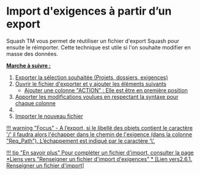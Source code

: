 # Import d'exigences à partir d’un export

Squash TM vous permet de réutiliser un fichier d'export Squash pour ensuite le réimporter. Cette technique est utile si l'on souhaite modifier en masse des données.

**<u>Marche à suivre : <u>**

 1. Exporter la sélection souhaitée (Projets, dossiers, exigences)
 2. Ouvrir le fichier d'exporter et y ajouter les éléments suivants
	 - Ajouter une colonne "ACTION" : Elle est être en première position
 3. Apporter les modifications voulues en respectant la syntaxe pour chaque colonne
 4. 
 5. Importer le nouveau fichier
 

!!! warning "Focus" 
	- A l’export, si le libellé des objets contient le caractère '/' il faudra alors l'échapper dans le chemin de l'exigence (dans la colonne "Req_Path"). L’échappement est indiqué par le caractère ‘\’. 
	
!!! tip "En savoir plus" 
	   Pour compléter un fichier d'import, consulter la page *Liens vers "Renseigner un fichier d'import d'exigences" * [Lien vers2.6.1. Renseigner un fichier d'import]


<!--stackedit_data:
eyJoaXN0b3J5IjpbLTY2NjA1MTI4NSwtMjkwMzEyMTU1LC0xMj
IyMjYxNzgyLDEwNTkxNTMyMjIsLTMxNTI5NDk2OSw5ODEzNTg4
MDgsLTY1MDEwNTU1LC0xMDcwMDA0MzQ1LC0xODQzNDI0NDkxLD
g2MTY2ODYwNiwtMjA2NTQyNDI2Ml19
-->